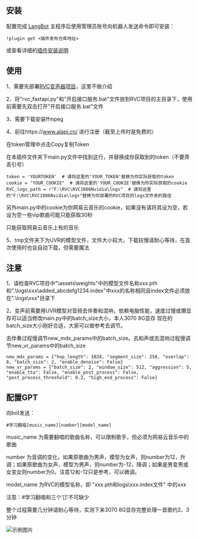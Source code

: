 ## 安装

配置完成 [LangBot](https://github.com/RockChinQ/QChatGPT) 主程序后使用管理员账号向机器人发送命令即可安装：

```
!plugin get <插件发布仓库地址>
```
或查看详细的[插件安装说明](https://github.com/RockChinQ/QChatGPT/wiki/5-%E6%8F%92%E4%BB%B6%E4%BD%BF%E7%94%A8)

## 使用  
1、需要先部署[RVC变声器项目](https://github.com/RVC-Project/Retrieval-based-Voice-Conversion-WebUI)，这里不做介绍  

2、将"rvc_fastapi.py"和"开启接口服务.bat"文件放到RVC项目的主目录下，使用前需要先双击打开"开启接口服务.bat"文件  

3、需要下载安装ffmpeg   

4、前往https://www.alapi.cn/  进行注册（截至上传时是免费的）

   在token管理中点击Copy复制Token

   在本插件文件夹下main.py文件中找到这行，并替换成你获取到的token（不要弄丢引号）

```
token = 'YOURTOKEN'  # 请将这里的'YOUR_TOKEN'替换为你实际获取的token
cookie = "YOUR_COOKIE"  # 请将这里的'YOUR_COOKIE'替换为你实际获取的cookie
RVC_logs_path = r"F:\RVC\RVC1006Nvidia\logs"  # 请将这里的"F:\RVC\RVC1006Nvidia\logs"替换为你部署的RVC项目的logs文件夹的路径
```

另外main.py中的cookie为你网易云音乐的cookie，如果没有请将其设为空，若设为空一些vip歌曲可能只能获取30秒  

只能获取网易云音乐上有的音乐  

5、tmp文件夹下为UVR的模型文件，文件大小较大，下载较慢请耐心等待，在首次使用时也会自动下载，但需要魔法  

## 注意

1、请检查RVC项目中"\assets\weights"中的模型文件名称xxx.pth和".\logs\xxx\added_abcdefg1234.index"中xxx的名称相同且index文件必须放在".\logs\xxx\"目录下  

2、变声前需要用UVR模型对音频去伴奏和混响，依赖电脑性能，速度过慢或爆显存可以适当修改main.py中的batch_size大小，本人3070 8G显存 现在的batch_size大小刚好合适，大家可以做参考去调节。  

   去伴奏过程慢调节new_mdx_params中的batch_size。去和声或去混响过程慢调节new_vr_params中的batch_size
```
new_mdx_params = {"hop_length": 1024, "segment_size": 256, "overlap": 8, "batch_size": 2, "enable_denoise": False}
new_vr_params = {"batch_size": 2, "window_size": 512, "aggression": 5, "enable_tta": False, "enable_post_process": False, "post_process_threshold": 0.2, "high_end_process": False}
```

## 配置GPT

向bot发送：
```
#学习翻唱[music_name][number][model_name]
```
music_name 为需要翻唱的歌曲名称，可以限制歌手，但必须为网易云音乐中的歌曲  

number 为音调的变化，如果原歌曲为男声，模型为女声，则number为12，升调；如果原歌曲为女声，模型为男声，则number为-12，降调；如果是男变男或女变女则number为0。注意12和-12只是参考，可以微调。  

model_name 为RVC的模型名称，即 "xxx.pth和logs\xxx\.index文件" 中的xxx  

注意：#学习翻唱和三个'[]'不可缺少    

整个过程需要几分钟请耐心等待，实测下来3070 8G显存完整处理一首歌约2、3分钟   

![示例图片](https://github.com/zzseki/LangBot_RVC_Music/blob/main/tmp/F3595CB91817E2991F59C356AD573638.jpg)
